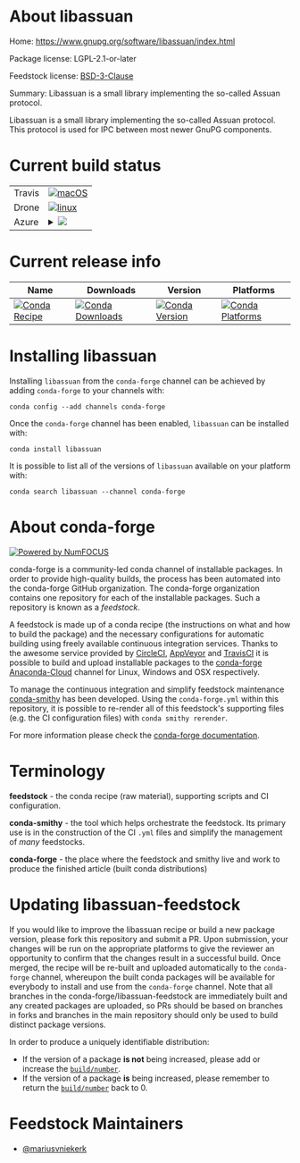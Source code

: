 About libassuan
===============

Home: https://www.gnupg.org/software/libassuan/index.html

Package license: LGPL-2.1-or-later

Feedstock license: [BSD-3-Clause](https://github.com/conda-forge/libassuan-feedstock/blob/master/LICENSE.txt)

Summary: Libassuan is a small library implementing the so-called Assuan protocol.

Libassuan is a small library implementing the so-called Assuan protocol.
This protocol is used for IPC between most newer GnuPG components.


Current build status
====================


<table><tr>
    <td>Travis</td>
    <td>
      <a href="https://travis-ci.com/conda-forge/libassuan-feedstock">
        <img alt="macOS" src="https://img.shields.io/travis/com/conda-forge/libassuan-feedstock/master.svg?label=macOS">
      </a>
    </td>
  </tr><tr>
    <td>Drone</td>
    <td>
      <a href="https://cloud.drone.io/conda-forge/libassuan-feedstock">
        <img alt="linux" src="https://img.shields.io/drone/build/conda-forge/libassuan-feedstock/master.svg?label=Linux">
      </a>
    </td>
  </tr>
    
  <tr>
    <td>Azure</td>
    <td>
      <details>
        <summary>
          <a href="https://dev.azure.com/conda-forge/feedstock-builds/_build/latest?definitionId=520&branchName=master">
            <img src="https://dev.azure.com/conda-forge/feedstock-builds/_apis/build/status/libassuan-feedstock?branchName=master">
          </a>
        </summary>
        <table>
          <thead><tr><th>Variant</th><th>Status</th></tr></thead>
          <tbody><tr>
              <td>linux_64</td>
              <td>
                <a href="https://dev.azure.com/conda-forge/feedstock-builds/_build/latest?definitionId=520&branchName=master">
                  <img src="https://dev.azure.com/conda-forge/feedstock-builds/_apis/build/status/libassuan-feedstock?branchName=master&jobName=linux&configuration=linux_64_" alt="variant">
                </a>
              </td>
            </tr><tr>
              <td>linux_aarch64</td>
              <td>
                <a href="https://dev.azure.com/conda-forge/feedstock-builds/_build/latest?definitionId=520&branchName=master">
                  <img src="https://dev.azure.com/conda-forge/feedstock-builds/_apis/build/status/libassuan-feedstock?branchName=master&jobName=linux&configuration=linux_aarch64_" alt="variant">
                </a>
              </td>
            </tr><tr>
              <td>linux_ppc64le</td>
              <td>
                <a href="https://dev.azure.com/conda-forge/feedstock-builds/_build/latest?definitionId=520&branchName=master">
                  <img src="https://dev.azure.com/conda-forge/feedstock-builds/_apis/build/status/libassuan-feedstock?branchName=master&jobName=linux&configuration=linux_ppc64le_" alt="variant">
                </a>
              </td>
            </tr><tr>
              <td>osx_64</td>
              <td>
                <a href="https://dev.azure.com/conda-forge/feedstock-builds/_build/latest?definitionId=520&branchName=master">
                  <img src="https://dev.azure.com/conda-forge/feedstock-builds/_apis/build/status/libassuan-feedstock?branchName=master&jobName=osx&configuration=osx_64_" alt="variant">
                </a>
              </td>
            </tr>
          </tbody>
        </table>
      </details>
    </td>
  </tr>
</table>

Current release info
====================

| Name | Downloads | Version | Platforms |
| --- | --- | --- | --- |
| [![Conda Recipe](https://img.shields.io/badge/recipe-libassuan-green.svg)](https://anaconda.org/conda-forge/libassuan) | [![Conda Downloads](https://img.shields.io/conda/dn/conda-forge/libassuan.svg)](https://anaconda.org/conda-forge/libassuan) | [![Conda Version](https://img.shields.io/conda/vn/conda-forge/libassuan.svg)](https://anaconda.org/conda-forge/libassuan) | [![Conda Platforms](https://img.shields.io/conda/pn/conda-forge/libassuan.svg)](https://anaconda.org/conda-forge/libassuan) |

Installing libassuan
====================

Installing `libassuan` from the `conda-forge` channel can be achieved by adding `conda-forge` to your channels with:

```
conda config --add channels conda-forge
```

Once the `conda-forge` channel has been enabled, `libassuan` can be installed with:

```
conda install libassuan
```

It is possible to list all of the versions of `libassuan` available on your platform with:

```
conda search libassuan --channel conda-forge
```


About conda-forge
=================

[![Powered by NumFOCUS](https://img.shields.io/badge/powered%20by-NumFOCUS-orange.svg?style=flat&colorA=E1523D&colorB=007D8A)](http://numfocus.org)

conda-forge is a community-led conda channel of installable packages.
In order to provide high-quality builds, the process has been automated into the
conda-forge GitHub organization. The conda-forge organization contains one repository
for each of the installable packages. Such a repository is known as a *feedstock*.

A feedstock is made up of a conda recipe (the instructions on what and how to build
the package) and the necessary configurations for automatic building using freely
available continuous integration services. Thanks to the awesome service provided by
[CircleCI](https://circleci.com/), [AppVeyor](https://www.appveyor.com/)
and [TravisCI](https://travis-ci.com/) it is possible to build and upload installable
packages to the [conda-forge](https://anaconda.org/conda-forge)
[Anaconda-Cloud](https://anaconda.org/) channel for Linux, Windows and OSX respectively.

To manage the continuous integration and simplify feedstock maintenance
[conda-smithy](https://github.com/conda-forge/conda-smithy) has been developed.
Using the ``conda-forge.yml`` within this repository, it is possible to re-render all of
this feedstock's supporting files (e.g. the CI configuration files) with ``conda smithy rerender``.

For more information please check the [conda-forge documentation](https://conda-forge.org/docs/).

Terminology
===========

**feedstock** - the conda recipe (raw material), supporting scripts and CI configuration.

**conda-smithy** - the tool which helps orchestrate the feedstock.
                   Its primary use is in the construction of the CI ``.yml`` files
                   and simplify the management of *many* feedstocks.

**conda-forge** - the place where the feedstock and smithy live and work to
                  produce the finished article (built conda distributions)


Updating libassuan-feedstock
============================

If you would like to improve the libassuan recipe or build a new
package version, please fork this repository and submit a PR. Upon submission,
your changes will be run on the appropriate platforms to give the reviewer an
opportunity to confirm that the changes result in a successful build. Once
merged, the recipe will be re-built and uploaded automatically to the
`conda-forge` channel, whereupon the built conda packages will be available for
everybody to install and use from the `conda-forge` channel.
Note that all branches in the conda-forge/libassuan-feedstock are
immediately built and any created packages are uploaded, so PRs should be based
on branches in forks and branches in the main repository should only be used to
build distinct package versions.

In order to produce a uniquely identifiable distribution:
 * If the version of a package **is not** being increased, please add or increase
   the [``build/number``](https://conda.io/docs/user-guide/tasks/build-packages/define-metadata.html#build-number-and-string).
 * If the version of a package **is** being increased, please remember to return
   the [``build/number``](https://conda.io/docs/user-guide/tasks/build-packages/define-metadata.html#build-number-and-string)
   back to 0.

Feedstock Maintainers
=====================

* [@mariusvniekerk](https://github.com/mariusvniekerk/)

